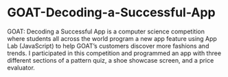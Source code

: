 # GOAT-Decoding-a-Successful-App
GOAT: Decoding a Successful App is a computer science competition where students all across the world program a new app feature using App Lab (JavaScript) to help GOAT’s customers discover more fashions and trends. I participated in this competition and programmed an app with three different sections of a pattern quiz, a shoe showcase screen, and a price evaluator.
